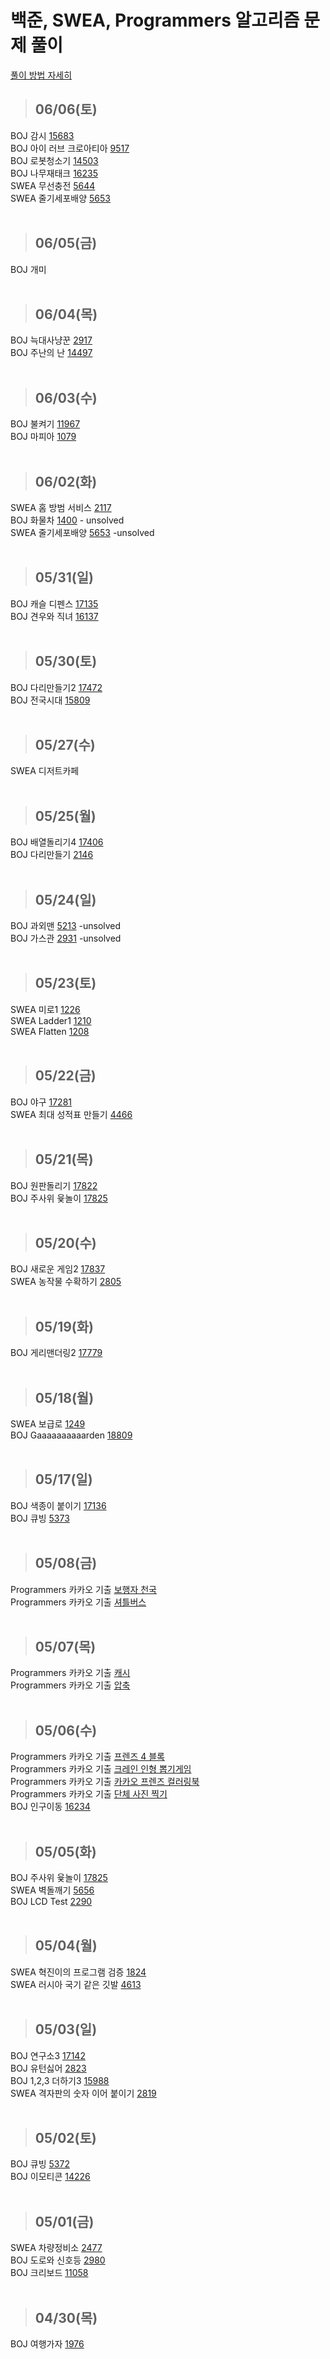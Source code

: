 # 백준, SWEA, Programmers 알고리즘 문제 풀이

[풀이 방법 자세히](https://jayrightthere.tistory.com/)
> ## 06/06(토)
BOJ 감시 [15683](https://www.acmicpc.net/problem/15683)
<br>
BOJ 아이 러브 크로아티아 [9517](https://www.acmicpc.net/problem/9517)
<br>
BOJ 로봇청소기 [14503](https://www.acmicpc.net/problem/14503)
<br>
BOJ 나무재태크 [16235](https://www.acmicpc.net/problem/16235)
<br>
SWEA 무선충전 [5644](https://swexpertacademy.com/main/code/problem/problemDetail.do?contestProbId=AWXRDL1aeugDFAUo)
<br>
SWEA 줄기세포배양 [5653](https://swexpertacademy.com/main/code/problem/problemDetail.do?contestProbId=AWXRJ8EKe48DFAUo)
<br>
<br>
> ## 06/05(금)
BOJ 개미
<br>
<br>
> ## 06/04(목)
BOJ 늑대사냥꾼 [2917](https://www.acmicpc.net/problem/2917)
<br>
BOJ 주난의 난 [14497](https://www.acmicpc.net/problem/14497)
<br>
<br>
> ## 06/03(수)
BOJ 불켜기 [11967](https://www.acmicpc.net/problem/11967)
<br>
BOJ 마피아 [1079](https://www.acmicpc.net/problem/1079)
<br>
<br>
> ## 06/02(화)
SWEA 홈 방범 서비스 [2117](https://swexpertacademy.com/main/code/problem/problemDetail.do?contestProbId=AV5V61LqAf8DFAWu)
<br>
BOJ 화물차 [1400](https://www.acmicpc.net/problem/1400) - unsolved
<br>
SWEA 줄기세포배양 [5653](https://swexpertacademy.com/main/code/problem/problemDetail.do?contestProbId=AWXRJ8EKe48DFAUo) -unsolved
<br>
<br>
> ## 05/31(일)
BOJ 캐슬 디펜스 [17135](https://www.acmicpc.net/problem/17135)
<br>
BOJ 견우와 직녀 [16137](https://www.acmicpc.net/problem/16137)
<br>
<br>

> ## 05/30(토)
BOJ 다리만들기2 [17472](https://www.acmicpc.net/problem/17472)
<br>
BOJ 전국시대 [15809](https://www.acmicpc.net/problem/15809)
<br>
<br>
> ## 05/27(수)
SWEA 디저트카페
<br>
<br>
> ## 05/25(월)
BOJ 배열돌리기4 [17406](https://www.acmicpc.net/problem/17406)
<br>
BOJ 다리만들기 [2146](https://www.acmicpc.net/problem/2146)
<br>
<br>
> ## 05/24(일)
BOJ 과외맨 [5213](https://www.acmicpc.net/problem/5213) -unsolved
<br>
BOJ 가스관 [2931](https://www.acmicpc.net/problem/2931) -unsolved
<br>
<br>
> ## 05/23(토)
SWEA 미로1 [1226](https://swexpertacademy.com/main/code/problem/problemDetail.do?contestProbId=AV14vXUqAGMCFAYD&)
<br>
SWEA Ladder1 [1210](https://swexpertacademy.com/main/code/problem/problemDetail.do?contestProbId=AV14ABYKADACFAYh)
<br>
SWEA Flatten [1208](https://swexpertacademy.com/main/code/problem/problemDetail.do?contestProbId=AV139KOaABgCFAYh)
<br>
<br>
> ## 05/22(금)
BOJ 야구 [17281](https://www.acmicpc.net/problem/17281)
<br>
SWEA 최대 성적표 만들기 [4466](https://swexpertacademy.com/main/code/problem/problemDetail.do?contestProbId=AWOUfCJ6qVMDFAWg&)
<br>
<br>

> ## 05/21(목)
BOJ 원판돌리기 [17822](https://www.acmicpc.net/problem/17822)
<br>
BOJ 주사위 윷놀이 [17825](https://www.acmicpc.net/problem/17825)
<br>
<br>

> ## 05/20(수)
BOJ 새로운 게임2 [17837](https://www.acmicpc.net/problem/17837)
<br>
SWEA 농작물 수확하기 [2805](https://swexpertacademy.com/main/code/problem/problemDetail.do?contestProbId=AV7GLXqKAWYDFAXB)
<br>
<br>
> ## 05/19(화)
BOJ 게리맨더링2 [17779](https://www.acmicpc.net/problem/17779)
<br>
<br>

> ## 05/18(월)
SWEA 보급로 [1249](https://swexpertacademy.com/main/code/problem/problemDetail.do?contestProbId=AV15QRX6APsCFAYD)
<br>
BOJ Gaaaaaaaaaarden [18809](https://www.acmicpc.net/problem/18809)
<br>
<br>
> ## 05/17(일)
BOJ 색종이 붙이기 [17136](https://www.acmicpc.net/problem/17136)
<br>
BOJ 큐빙 [5373](https://www.acmicpc.net/problem/5373)
<br>
<br>
> ## 05/08(금)
Programmers 카카오 기출 [보행자 천국](https://programmers.co.kr/learn/courses/30/lessons/1832)
<br>
Programmers 카카오 기출 [셔틀버스](https://programmers.co.kr/learn/courses/30/lessons/17678)
<br>
<br>
> ## 05/07(목)

Programmers 카카오 기출 [캐시](https://programmers.co.kr/learn/courses/30/lessons/17680)
<br>
Programmers 카카오 기출 [압축](https://programmers.co.kr/learn/courses/30/lessons/17684)
<br>
<br>
> ## 05/06(수)

Programmers 카카오 기출 [프렌즈 4 블록](https://programmers.co.kr/learn/courses/30/lessons/17679)
<br>
Programmers 카카오 기출 [크레인 인형 뽑기게임](https://programmers.co.kr/learn/courses/30/lessons/64061)
<br>
Programmers 카카오 기출 [카카오 프렌즈 컬러링북](https://programmers.co.kr/learn/courses/30/lessons/1829)
<br>
Programmers 카카오 기출 [단체 사진 찍기](https://programmers.co.kr/learn/courses/30/lessons/1835)
<br>
BOJ 인구이동 [16234](https://www.acmicpc.net/problem/16234)
<br>
<br>
> ## 05/05(화)

BOJ 주사위 윷놀이 [17825](https://www.acmicpc.net/problem/17825)
<br>
SWEA 벽돌깨기 [5656](https://swexpertacademy.com/main/code/problem/problemDetail.do?contestProbId=AWXRQm6qfL0DFAUo)
<br>
BOJ LCD Test [2290](https://www.acmicpc.net/problem/2290)
<br>
<br>
> ## 05/04(월)

SWEA 혁진이의 프로그램 검증 [1824](https://swexpertacademy.com/main/code/problem/problemDetail.do?contestProbId=AV4yLUiKDUoDFAUx&categoryId=AV4yLUiKDUoDFAUx&categoryType=CODE)
<br>
SWEA 러시아 국기 같은 깃발 [4613](https://swexpertacademy.com/main/code/problem/problemDetail.do?contestProbId=AWQl9TIK8qoDFAXj&categoryId=AWQl9TIK8qoDFAXj&categoryType=CODE)
<br>
<br>
> ## 05/03(일)

BOJ 연구소3 [17142](https://www.acmicpc.net/problem/17142)
<br>
BOJ 유턴싫어 [2823](https://www.acmicpc.net/problem/2823)
<br>
BOJ 1,2,3 더하기3 [15988](https://www.acmicpc.net/problem/15988)
<br>
SWEA 격자판의 숫자 이어 붙이기 [2819](https://swexpertacademy.com/main/code/problem/problemDetail.do?contestProbId=AV7I5fgqEogDFAXB&categoryId=AV7I5fgqEogDFAXB&categoryType=CODE)
<br>
<br>
> ## 05/02(토)

BOJ 큐빙 [5372](https://www.acmicpc.net/problem/5373)
<br>
BOJ 이모티콘 [14226](https://www.acmicpc.net/problem/14226)
<br>
<br>

> ## 05/01(금)

SWEA 차량정비소 [2477](https://swexpertacademy.com/main/code/problem/problemDetail.do?contestProbId=AV6c6bgaIuoDFAXy)
<br>
BOJ 도로와 신호등 [2980](https://www.acmicpc.net/problem/2980)
<br>
BOJ 크리보드 [11058](https://www.acmicpc.net/problem/11058)
<br>
<br>
> ## 04/30(목)
BOJ 여행가자 [1976](https://www.acmicpc.net/problem/1976)
<br>
